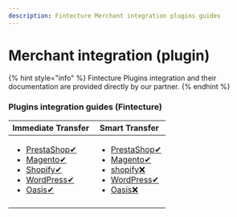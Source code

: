 ```yaml
---
description: Fintecture Merchant integration plugins guides
---
```


# Merchant integration (plugin)

{% hint style="info" %}
Fintecture Plugins integration and their documentation are provided directly by our partner.
{% endhint %}

### Plugins integration guides (Fintecture)

| Immediate Transfer                                                                                                                                                                                                                                                                                                                                                                 | Smart Transfer                                                                                                                                                                                                                                                                                                                                                                     |
| ---------------------------------------------------------------------------------------------------------------------------------------------------------------------------------------------------------------------------------------------------------------------------------------------------------------------------------------------------------------------------------- | ---------------------------------------------------------------------------------------------------------------------------------------------------------------------------------------------------------------------------------------------------------------------------------------------------------------------------------------------------------------------------------- |
| <ul><li><a href="https://doc.fintecture.com/page/prestashop">PrestaShop✔</a></li><li><a href="https://doc.fintecture.com/page/magento">Magento✔</a></li><li><a href="https://doc.fintecture.com/page/shopify">Shopify✔</a></li><li><a href="https://doc.fintecture.com/page/wordpress">WordPress✔</a></li><li><a href="https://doc.fintecture.com/page/oasis">Oasis✔</a></li></ul> | <ul><li><a href="https://doc.fintecture.com/page/prestashop">PrestaShop✔</a></li><li><a href="https://doc.fintecture.com/page/magento">Magento✔</a></li><li><a href="https://doc.fintecture.com/page/shopify">shopify❌</a></li><li><a href="https://doc.fintecture.com/page/wordpress">WordPress✔</a></li><li><a href="https://doc.fintecture.com/page/oasis">Oasis❌</a></li></ul> |
|                                                                                                                                                                                                                                                                                                                                                                                    |                                                                                                                                                                                                                                                                                                                                                                                    |

